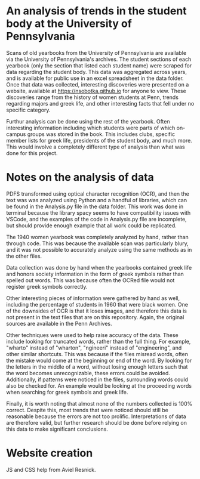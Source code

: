 # An analysis of trends in the student body at the University of Pennsylvania
Scans of old yearbooks from the University of Pennsylvania are available via the University of Pennsylvania's archives. The student sections of each yearbook (only the section that listed each student name) were scraped for data regarding the student body. This data was aggregated across years, and is available for public use in an excel spreadsheet in the data folder. Once that data was collected, interesting discoveries were presented on a website, available at https://nsobotka.github.io for anyone to view. These discoveries range from the history of women students at Penn, trends regarding majors and greek life, and other interesting facts that fell under no specific category. 

Furthur analysis can be done using the rest of the yearbook. Often interesting information including which students were parts of which on-campus groups was stored in the book. This includes clubs, specific member lists for greek life, presidents of the student body, and much more. This would involve a completely different type of analysis than what was done for this project.

# Notes on the analysis of data
PDFS transformed using optical character recognition (OCR), and then the text was was analyzed using Python and a handful of libraries, which can be found in the Analysis.py file in the data folder. This work was done in terminal because the library spacy seems to have compatibility issues with VSCode, and the examples of the code in Analysis.py file are incomplete, but should provide enough example that all work could be replicated. 

The 1940 women yearbook was completely analyzed by hand, rather than through code. This was because the available scan was particularly blury, and it was not possible to accurately analyze using the same methods as in the other files. 

Data collection was done by hand when the yearbooks contained greek life and honors society information in the form of greek symbols rather than spelled out words. This was because often the OCRed file would not register greek symbols correctly. 

Other interesting pieces of information were gathered by hand as well, including the percentage of students in 1960 that were black women. One of the downsides of OCR is that it loses images, and therefore this data is not present in the text files that are on this repository. Again, the original sources are available in the Penn Archives. 

Other techniques were used to help raise accuracy of the data. These include looking for truncated words, rather than the full thing. For example, "wharto" instead of "wharton", "ngineeri" instead of "engineering", and other similar shortcuts. This was because if the files misread words, often the mistake would come at the beginning or end of the word. By looking for the letters in the middle of a word, without losing enough letters such that the word becomes unrecognizable, these errors could be avoided. Additionally, if patterns were noticed in the files, surrounding words could also be checked for. An example would be looking at the proceeding words when searching for greek symbols and greek life.

Finally, it is worth noting that almost none of the numbers collected is 100% correct. Despite this, most trends that were noticed should still be reasonable because the errors are not too prolific. Interpretations of data are therefore valid, but further research should be done before relying on this data to make significant conclusions. 


# Website creation
JS and CSS help from Aviel Resnick.

